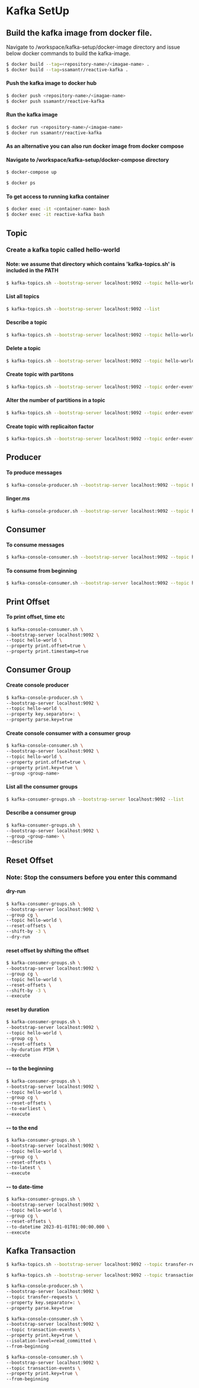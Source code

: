 
# Kafka SetUp

## Build the kafka image from docker file.

Navigate to /workspace/kafka-setup/docker-image directory and issue below docker commands to build the kafka-image.

```bash
$ docker build --tag=<repository-name>/<imagae-name> .
$ docker build --tag=ssamantr/reactive-kafka .
```

#### Push the kafka image to docker hub
```bash
$ docker push <repository-name>/<imagae-name>
$ docker push ssamantr/reactive-kafka
```

#### Run the kafka image
```bash
$ docker run <repository-name>/<imagae-name>
$ docker run ssamantr/reactive-kafka
```

#### As an alternative you can also run docker image from docker compose

#### Navigate to /workspace/kafka-setup/docker-compose directory

```bash
$ docker-compose up
```
```bash
$ docker ps
```

#### To get access to running kafka container
```bash
$ docker exec -it <container-name> bash
$ docker exec -it reactive-kafka bash
```

## Topic

### Create a kafka topic called hello-world

#### Note: we assume that directory which contains 'kafka-topics.sh' is included in the PATH
```bash
$ kafka-topics.sh --bootstrap-server localhost:9092 --topic hello-world --create
```

#### List all topics
```bash
$ kafka-topics.sh --bootstrap-server localhost:9092 --list
```

#### Describe a topic
```bash
$ kafka-topics.sh --bootstrap-server localhost:9092 --topic hello-world --describe
```

#### Delete a topic
```bash
$ kafka-topics.sh --bootstrap-server localhost:9092 --topic hello-world --delete
```

#### Create topic with partitons
```bash
$ kafka-topics.sh --bootstrap-server localhost:9092 --topic order-events --create --partitions 2
```

#### Alter the number of partitions in a topic
```bash
$ kafka-topics.sh --bootstrap-server localhost:9092 --topic order-events --alter --partitions 4
```

#### Create topic with replicaiton factor
```bash
$ kafka-topics.sh --bootstrap-server localhost:9092 --topic order-events --create --partitions 2 --replication-factor 3
```
## Producer

#### To produce messages
```bash
$ kafka-console-producer.sh --bootstrap-server localhost:9092 --topic hello-world
```

#### linger.ms
```bash
$ kafka-console-producer.sh --bootstrap-server localhost:9092 --topic hello-world --timeout 100
```

## Consumer

#### To consume messages
```bash
$ kafka-console-consumer.sh --bootstrap-server localhost:9092 --topic hello-world
```

#### To consume from beginning
```bash
$ kafka-console-consumer.sh --bootstrap-server localhost:9092 --topic hello-world --from-beginning
```

## Print Offset

#### To print offset, time etc
```bash
$ kafka-console-consumer.sh \
--bootstrap-server localhost:9092 \
--topic hello-world \
--property print.offset=true \
--property print.timestamp=true
```

## Consumer Group

#### Create console producer
```bash
$ kafka-console-producer.sh \
--bootstrap-server localhost:9092 \
--topic hello-world \
--property key.separator=: \
--property parse.key=true
```

#### Create console consumer with a consumer group
```bash
$ kafka-console-consumer.sh \
--bootstrap-server localhost:9092 \
--topic hello-world \
--property print.offset=true \
--property print.key=true \
--group <group-name>
```

#### List all the consumer groups
```bash
$ kafka-consumer-groups.sh --bootstrap-server localhost:9092 --list
```

#### Describe a consumer group
```bash
$ kafka-consumer-groups.sh \
--bootstrap-server localhost:9092 \
--group <group-name> \
--describe
```
## Reset Offset

### Note: Stop the consumers before you enter this command

#### dry-run
```bash
$ kafka-consumer-groups.sh \
--bootstrap-server localhost:9092 \
--group cg \
--topic hello-world \
--reset-offsets \
--shift-by -3 \
--dry-run
```

#### reset offset by shifting the offset
```bash
$ kafka-consumer-groups.sh \
--bootstrap-server localhost:9092 \
--group cg \
--topic hello-world \
--reset-offsets \
--shift-by -3 \
--execute
```

#### reset by duration

```bash
$ kafka-consumer-groups.sh \
--bootstrap-server localhost:9092 \
--topic hello-world \
--group cg \
--reset-offsets \
--by-duration PT5M \
--execute
```

#### -- to the beginning
```bash
$ kafka-consumer-groups.sh \
--bootstrap-server localhost:9092 \
--topic hello-world \
--group cg \
--reset-offsets \
--to-earliest \
--execute
```

#### -- to the end
```bash
$ kafka-consumer-groups.sh \
--bootstrap-server localhost:9092 \
--topic hello-world \
--group cg \
--reset-offsets \
--to-latest \
--execute
```

#### -- to date-time
```bash
$ kafka-consumer-groups.sh \
--bootstrap-server localhost:9092 \
--topic hello-world \
--group cg \
--reset-offsets \
--to-datetime 2023-01-01T01:00:00.000 \
--execute
```

## Kafka Transaction

```bash
$ kafka-topics.sh --bootstrap-server localhost:9092 --topic transfer-requests --create
```
```bash
$ kafka-topics.sh --bootstrap-server localhost:9092 --topic transaction-events --create
```

```bash
$ kafka-console-producer.sh \
--bootstrap-server localhost:9092 \
--topic transfer-requests \
--property key.separator=: \
--property parse.key=true
```

```bash
$ kafka-console-consumer.sh \
--bootstrap-server localhost:9092 \
--topic transaction-events \
--property print.key=true \
--isolation-level=read_committed \
--from-beginning
```

```bash
$ kafka-console-consumer.sh \
--bootstrap-server localhost:9092 \
--topic transaction-events \
--property print.key=true \
--from-beginning
```
